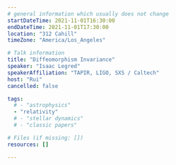 ```yaml
---
# general information which usually does not change
startDateTime: 2021-11-01T16:30:00
endDateTime: 2021-11-01T17:30:00
location: "312 Cahill"
timeZone: "America/Los_Angeles"

# Talk information
title: "Diffeomorphism Invariance"
speaker: "Isaac Legred"
speakerAffiliation: "TAPIR, LIGO, SXS / Caltech"
host: "Rui"
cancelled: false

tags:
  # - "astrophysics"
  - "relativity"
  # - "stellar dynamics"
  # - "classic papers"

# Files (if missing: [])
resources: []

---
```



